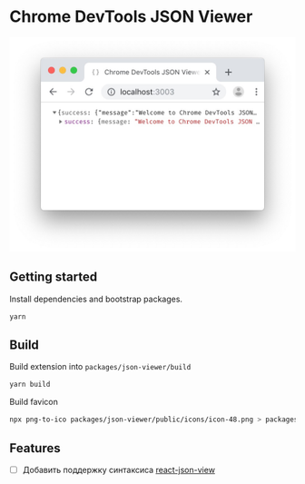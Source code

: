 # Chrome DevTools JSON Viewer

![Screenshot](./screenshot.jpg)

## Getting started

Install dependencies and bootstrap packages.

```sh
yarn
```


## Build

Build extension into `packages/json-viewer/build`

```sh
yarn build
```

Build favicon

```sh
npx png-to-ico packages/json-viewer/public/icons/icon-48.png > packages/json-viewer/public/favicon.ico
```


## Features

- [ ] Добавить поддержку синтаксиса [react-json-view](https://mac-s-g.github.io/react-json-view/demo/dist/)
